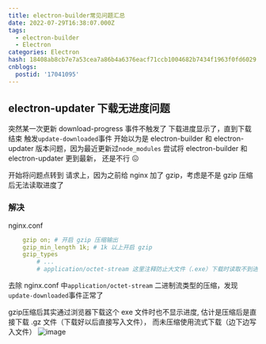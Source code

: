 ```yaml
---
title: electron-builder常见问题汇总
date: 2022-07-29T16:38:07.000Z
tags:
  - electron-builder
  - Electron
categories: Electron
hash: 18408ab8cb7e7a53cea7a86b4a6376eacf71ccb1004682b7434f1963f0fd6029
cnblogs:
  postid: '17041095'
---
```


## electron-updater 下载无进度问题

突然某一次更新 download-progress 事件不触发了
下载进度显示了，直到下载结束 触发`update-downloaded`事件
开始以为是 electron-builder 和 electron-updater 版本问题，因为最近更新过`node_modules`
尝试将 electron-builder 和 electron-updater 更到最新， 还是不行 😖

开始将问题点转到 请求上，因为之前给 nginx 加了 gzip，考虑是不是 gzip 压缩后无法读取进度了

### 解决

nginx.conf

```yml
    gzip on; # 开启 gzip 压缩输出 
    gzip_min_length 1k; # 1k 以上开启 gzip
    gzip_types
        # ...
        # application/octet-stream 这里注释防止大文件（.exe）下载时读取不到进度
```

去除 nginx.conf 中`application/octet-stream` 二进制流类型的压缩，发现`update-downloaded`事件正常了

gzip压缩后其实通过浏览器下载这个 exe 文件时也不显示进度, 估计是压缩后是直接下载 .gz 文件（下载好以后直接写入文件）， 而未压缩使用流式下载（边下边写入文件）
![image](https://bitbw.top/public/img/my_gallery/1659084148258.jpg)
